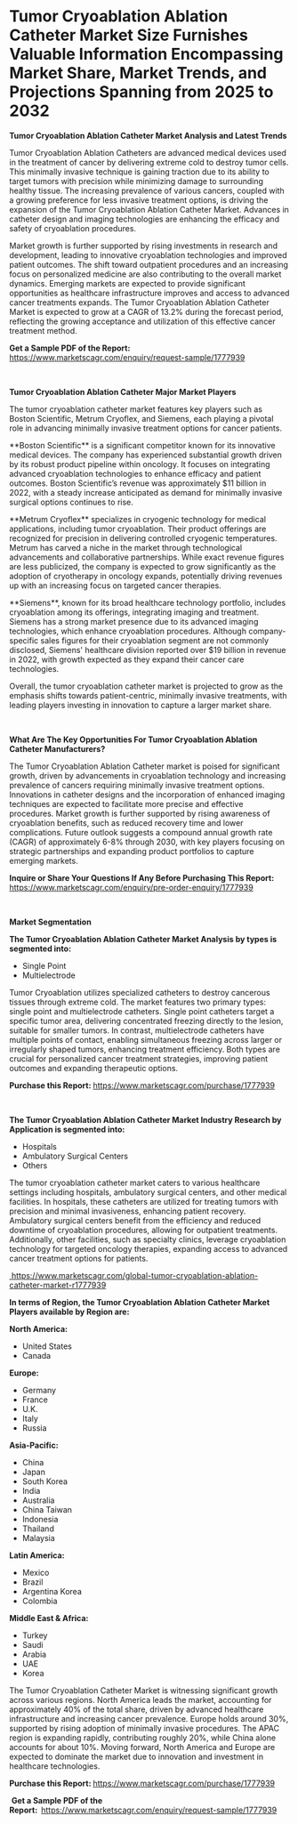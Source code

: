 <p><h1>Tumor Cryoablation Ablation Catheter Market Size Furnishes Valuable Information Encompassing Market Share, Market Trends, and Projections Spanning from 2025 to 2032</h1></p><p><strong>Tumor Cryoablation Ablation Catheter Market Analysis and Latest Trends</strong></p>
<p><p>Tumor Cryoablation Ablation Catheters are advanced medical devices used in the treatment of cancer by delivering extreme cold to destroy tumor cells. This minimally invasive technique is gaining traction due to its ability to target tumors with precision while minimizing damage to surrounding healthy tissue. The increasing prevalence of various cancers, coupled with a growing preference for less invasive treatment options, is driving the expansion of the Tumor Cryoablation Ablation Catheter Market. Advances in catheter design and imaging technologies are enhancing the efficacy and safety of cryoablation procedures.</p><p>Market growth is further supported by rising investments in research and development, leading to innovative cryoablation technologies and improved patient outcomes. The shift toward outpatient procedures and an increasing focus on personalized medicine are also contributing to the overall market dynamics. Emerging markets are expected to provide significant opportunities as healthcare infrastructure improves and access to advanced cancer treatments expands. The Tumor Cryoablation Ablation Catheter Market is expected to grow at a CAGR of 13.2% during the forecast period, reflecting the growing acceptance and utilization of this effective cancer treatment method.</p></p>
<p><strong>Get a Sample PDF of the Report:&nbsp;</strong> <a href="https://www.marketscagr.com/enquiry/request-sample/1777939?utm_campaign=2097&utm_medium=2&utm_source=Github&utm_content=ia&utm_term=14042025&utm_id=tumor-cryoablation-ablation-catheter">https://www.marketscagr.com/enquiry/request-sample/1777939</a></p>
<p>&nbsp;</p>
<p><strong>Tumor Cryoablation Ablation Catheter Major Market Players</strong></p>
<p><p>The tumor cryoablation catheter market features key players such as Boston Scientific, Metrum Cryoflex, and Siemens, each playing a pivotal role in advancing minimally invasive treatment options for cancer patients.</p><p>**Boston Scientific** is a significant competitor known for its innovative medical devices. The company has experienced substantial growth driven by its robust product pipeline within oncology. It focuses on integrating advanced cryoablation technologies to enhance efficacy and patient outcomes. Boston Scientific’s revenue was approximately $11 billion in 2022, with a steady increase anticipated as demand for minimally invasive surgical options continues to rise.</p><p>**Metrum Cryoflex** specializes in cryogenic technology for medical applications, including tumor cryoablation. Their product offerings are recognized for precision in delivering controlled cryogenic temperatures. Metrum has carved a niche in the market through technological advancements and collaborative partnerships. While exact revenue figures are less publicized, the company is expected to grow significantly as the adoption of cryotherapy in oncology expands, potentially driving revenues up with an increasing focus on targeted cancer therapies.</p><p>**Siemens**, known for its broad healthcare technology portfolio, includes cryoablation among its offerings, integrating imaging and treatment. Siemens has a strong market presence due to its advanced imaging technologies, which enhance cryoablation procedures. Although company-specific sales figures for their cryoablation segment are not commonly disclosed, Siemens' healthcare division reported over $19 billion in revenue in 2022, with growth expected as they expand their cancer care technologies.</p><p>Overall, the tumor cryoablation catheter market is projected to grow as the emphasis shifts towards patient-centric, minimally invasive treatments, with leading players investing in innovation to capture a larger market share.</p></p>
<p>&nbsp;</p>
<p><strong>What Are The Key Opportunities For Tumor Cryoablation Ablation Catheter Manufacturers?</strong></p>
<p><p>The Tumor Cryoablation Ablation Catheter market is poised for significant growth, driven by advancements in cryoablation technology and increasing prevalence of cancers requiring minimally invasive treatment options. Innovations in catheter designs and the incorporation of enhanced imaging techniques are expected to facilitate more precise and effective procedures. Market growth is further supported by rising awareness of cryoablation benefits, such as reduced recovery time and lower complications. Future outlook suggests a compound annual growth rate (CAGR) of approximately 6-8% through 2030, with key players focusing on strategic partnerships and expanding product portfolios to capture emerging markets.</p></p>
<p><strong>Inquire or Share Your Questions If Any Before Purchasing This Report:</strong> <a href="https://www.marketscagr.com/enquiry/pre-order-enquiry/1777939?utm_campaign=2097&utm_medium=2&utm_source=Github&utm_content=ia&utm_term=14042025&utm_id=tumor-cryoablation-ablation-catheter">https://www.marketscagr.com/enquiry/pre-order-enquiry/1777939</a></p>
<p>&nbsp;</p>
<p><strong>Market Segmentation</strong></p>
<p><strong>The Tumor Cryoablation Ablation Catheter Market Analysis by types is segmented into:</strong></p>
<p><ul><li>Single Point</li><li>Multielectrode</li></ul></p>
<p><p>Tumor Cryoablation utilizes specialized catheters to destroy cancerous tissues through extreme cold. The market features two primary types: single point and multielectrode catheters. Single point catheters target a specific tumor area, delivering concentrated freezing directly to the lesion, suitable for smaller tumors. In contrast, multielectrode catheters have multiple points of contact, enabling simultaneous freezing across larger or irregularly shaped tumors, enhancing treatment efficiency. Both types are crucial for personalized cancer treatment strategies, improving patient outcomes and expanding therapeutic options.</p></p>
<p><strong>Purchase this Report:&nbsp;</strong><a href="https://www.marketscagr.com/purchase/1777939?utm_campaign=2097&utm_medium=2&utm_source=Github&utm_content=ia&utm_term=14042025&utm_id=tumor-cryoablation-ablation-catheter">https://www.marketscagr.com/purchase/1777939</a></p>
<p>&nbsp;</p>
<p><strong>The Tumor Cryoablation Ablation Catheter Market Industry Research by Application is segmented into:</strong></p>
<p><ul><li>Hospitals</li><li>Ambulatory Surgical Centers</li><li>Others</li></ul></p>
<p><p>The tumor cryoablation catheter market caters to various healthcare settings including hospitals, ambulatory surgical centers, and other medical facilities. In hospitals, these catheters are utilized for treating tumors with precision and minimal invasiveness, enhancing patient recovery. Ambulatory surgical centers benefit from the efficiency and reduced downtime of cryoablation procedures, allowing for outpatient treatments. Additionally, other facilities, such as specialty clinics, leverage cryoablation technology for targeted oncology therapies, expanding access to advanced cancer treatment options for patients.</p></p>
<p><a href="https://www.marketscagr.com/global-tumor-cryoablation-ablation-catheter-market-r1777939?utm_campaign=2097&utm_medium=2&utm_source=Github&utm_content=ia&utm_term=14042025&utm_id=tumor-cryoablation-ablation-catheter">&nbsp;https://www.marketscagr.com/global-tumor-cryoablation-ablation-catheter-market-r1777939</a></p>
<p><strong>In terms of Region, the Tumor Cryoablation Ablation Catheter Market Players available by Region are:</strong></p>
<p>
    <p> <strong> North America: </strong>
        <ul>
            <li>United States</li>
            <li>Canada</li>
        </ul>
        </p> 
    <p> <strong> Europe: </strong>
        <ul>
            <li>Germany</li>
            <li>France</li>
            <li>U.K.</li>
            <li>Italy</li>
            <li>Russia</li>
        </ul>
        </p> 
    <p> <strong> Asia-Pacific: </strong>
        <ul>
            <li>China</li>
            <li>Japan</li>
            <li>South Korea</li>
            <li>India</li>
            <li>Australia</li>
            <li>China Taiwan</li>
            <li>Indonesia</li>
            <li>Thailand</li>
            <li>Malaysia</li>
        </ul>
        </p> 
    <p> <strong> Latin America: </strong>
        <ul>
            <li>Mexico</li>
            <li>Brazil</li>
            <li>Argentina Korea</li>
            <li>Colombia</li>
        </ul>
        </p> 
    <p> <strong> Middle East & Africa: </strong>
        <ul>
            <li>Turkey</li>
            <li>Saudi</li>
            <li>Arabia</li>
            <li>UAE</li>
            <li>Korea</li>
        </ul>
    </p>
    </p>
<p><p>The Tumor Cryoablation Catheter Market is witnessing significant growth across various regions. North America leads the market, accounting for approximately 40% of the total share, driven by advanced healthcare infrastructure and increasing cancer prevalence. Europe holds around 30%, supported by rising adoption of minimally invasive procedures. The APAC region is expanding rapidly, contributing roughly 20%, while China alone accounts for about 10%. Moving forward, North America and Europe are expected to dominate the market due to innovation and investment in healthcare technologies.</p></p>
<p><strong>Purchase this Report: </strong><a href="https://www.marketscagr.com/purchase/1777939?utm_campaign=2097&utm_medium=2&utm_source=Github&utm_content=ia&utm_term=14042025&utm_id=tumor-cryoablation-ablation-catheter">https://www.marketscagr.com/purchase/1777939</a></p>
<p>&nbsp;<strong>Get a Sample PDF of the Report:&nbsp;&nbsp;</strong><a href="https://www.marketscagr.com/enquiry/request-sample/1777939?utm_campaign=2097&utm_medium=2&utm_source=Github&utm_content=ia&utm_term=14042025&utm_id=tumor-cryoablation-ablation-catheter">https://www.marketscagr.com/enquiry/request-sample/1777939</a></p>
<p><strong></strong></p>
<p><p></p><p></p><p></p></p>